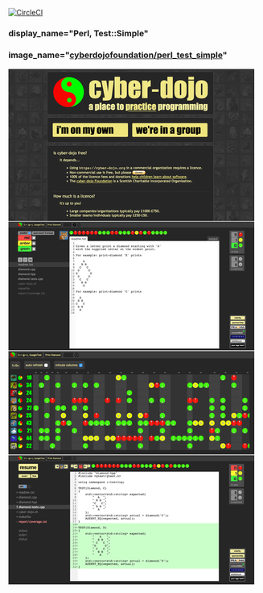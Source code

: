 [![CircleCI](https://circleci.com/gh/cyber-dojo-start-points/perl-testsimple.svg?style=svg)](https://circleci.com/gh/cyber-dojo-start-points/perl-testsimple)

### display_name="Perl, Test::Simple"
### image_name="[cyberdojofoundation/perl_test_simple](https://hub.docker.com/repository/docker/cyberdojofoundation/perl_test_simple)"

![cyber-dojo.org home page](https://github.com/cyber-dojo/cyber-dojo/blob/master/shared/home_page_snapshot.png)
